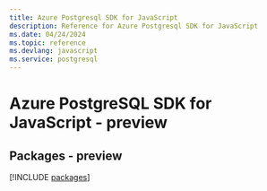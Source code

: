 ```yaml
---
title: Azure Postgresql SDK for JavaScript
description: Reference for Azure Postgresql SDK for JavaScript
ms.date: 04/24/2024
ms.topic: reference
ms.devlang: javascript
ms.service: postgresql
---
```

# Azure PostgreSQL SDK for JavaScript - preview
## Packages - preview
[!INCLUDE [packages](postgresql-index.md)]